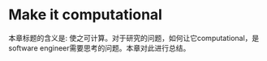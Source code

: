 # Make it computational

本章标题的含义是: 使之可计算。对于研究的问题，如何让它computational，是software engineer需要思考的问题。本章对此进行总结。

